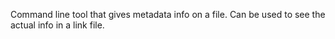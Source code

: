 Command line tool that gives metadata info on a file.  Can be used to see the actual info in a link file.  